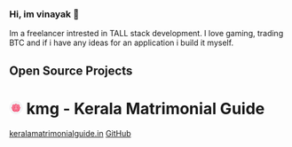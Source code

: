 ### Hi, im vinayak 👋

Im a freelancer intrested in TALL stack development. I love gaming, trading BTC and if i have any ideas for an application i build it myself. 


## Open Source Projects

# <img src="icons/android-chrome-192x192.png" width="24"/> kmg - Kerala Matrimonial Guide

[keralamatrimonialguide.in](https://keralamatrimonialguide.in/) [GitHub](https://github.com/vinayakdev/kmg)
